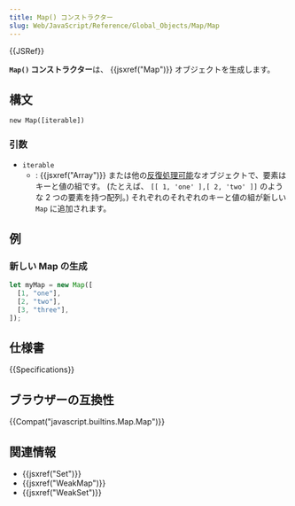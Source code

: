 ```yaml
---
title: Map() コンストラクター
slug: Web/JavaScript/Reference/Global_Objects/Map/Map
---
```


{{JSRef}}

**`Map()` コンストラクター**は、 {{jsxref("Map")}} オブジェクトを生成します。

## 構文

```
new Map([iterable])
```

### 引数

- `iterable`
  - : {{jsxref("Array")}} または他の[反復処理可能](/ja/docs/Web/JavaScript/Guide/iterable)なオブジェクトで、要素はキーと値の組です。 (たとえば、 `[[ 1, 'one' ],[ 2, 'two' ]]` のような 2 つの要素を持つ配列。) それぞれのそれぞれのキーと値の組が新しい `Map` に追加されます。

## 例

### 新しい Map の生成

```js
let myMap = new Map([
  [1, "one"],
  [2, "two"],
  [3, "three"],
]);
```

## 仕様書

{{Specifications}}

## ブラウザーの互換性

{{Compat("javascript.builtins.Map.Map")}}

## 関連情報

- {{jsxref("Set")}}
- {{jsxref("WeakMap")}}
- {{jsxref("WeakSet")}}

